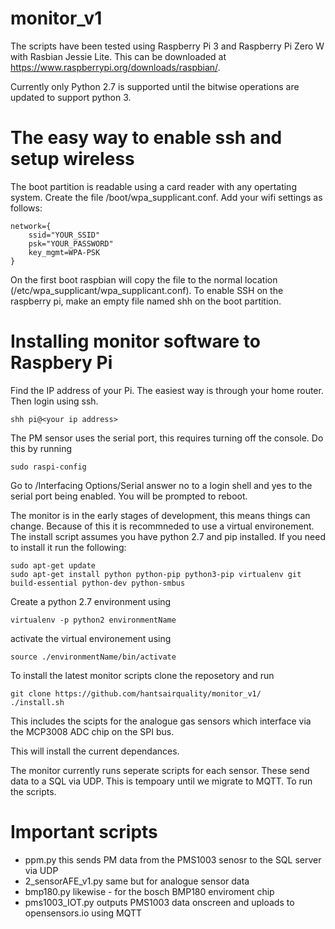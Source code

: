 # monitor_v1


The scripts have been tested using Raspberry Pi 3 and Raspberry Pi Zero W with Rasbian Jessie Lite. This can be downloaded at
https://www.raspberrypi.org/downloads/raspbian/.

Currently only Python 2.7 is supported until the bitwise operations are updated to support python 3.

# The easy way to enable ssh and setup wireless

The boot partition is readable using a card reader with any opertating system. Create the file /boot/wpa_supplicant.conf. Add your wifi settings as follows:

    network={
        ssid="YOUR_SSID"
        psk="YOUR_PASSWORD"
        key_mgmt=WPA-PSK
    }

On the first boot raspbian will copy the file to the normal location (/etc/wpa_supplicant/wpa_supplicant.conf).
To enable SSH on the raspberry pi, make an empty file named shh on the boot partition. 

# Installing monitor software to Raspbery Pi
Find the IP address of your Pi. The easiest way is through your home router. Then login using ssh.

    shh pi@<your ip address>

The PM sensor uses the serial port, this requires turning off the console. Do this by running

    sudo raspi-config

Go to /Interfacing Options/Serial answer no to a login shell and yes to the serial port being enabled. You will be prompted to reboot.

The monitor is in the early stages of development, this means things can change. Because of this it is recommneded to use a virtual environement. The install script assumes you have python 2.7 and pip installed. If you need to install it run the following:

    sudo apt-get update
    sudo apt-get install python python-pip python3-pip virtualenv git build-essential python-dev python-smbus
    
Create a python 2.7 environment using

    virtualenv -p python2 environmentName

activate the virtual environement using

    source ./environmentName/bin/activate

To install the latest monitor scripts clone the reposetory and run

    git clone https://github.com/hantsairquality/monitor_v1/
    ./install.sh
    
This includes the scipts for the analogue gas sensors which interface via the MCP3008 ADC chip on the SPI bus.

This will install the current dependances.

The monitor currently runs seperate scripts for each sensor. These send data to a SQL via UDP. This is tempoary until we migrate to MQTT. To run the scripts.

# Important scripts

- ppm.py this sends PM data from the PMS1003 senosr to the SQL server via UDP
- 2_sensorAFE_v1.py    same but for analogue sensor data
- bmp180.py            likewise - for the bosch BMP180 enviroment chip
- pms1003_IOT.py       outputs PMS1003 data onscreen and uploads to opensensors.io using MQTT
   

